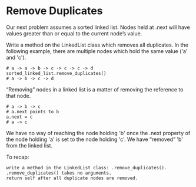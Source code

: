 # Remove Duplicates

Our next problem assumes a sorted linked list. Nodes held at .next will have values greater than or equal to the current node’s value.

Write a method on the LinkedList class which removes all duplicates. In the following example, there are multiple nodes which hold the same value ('a' and 'c').

    # a -> a -> b -> c -> c -> c -> d
    sorted_linked_list.remove_duplicates()
    # a -> b -> c -> d

“Removing” nodes in a linked list is a matter of removing the reference to that node.

    # a -> b -> c
    # a.next points to b
    a.next = c
    # a -> c

We have no way of reaching the node holding 'b' once the .next property of the node holding 'a' is set to the node holding 'c'. We have “removed” 'b' from the linked list.

To recap:

    write a method in the LinkedList class: .remove_duplicates().
    .remove_duplicates() takes no arguments.
    return self after all duplicate nodes are removed.
